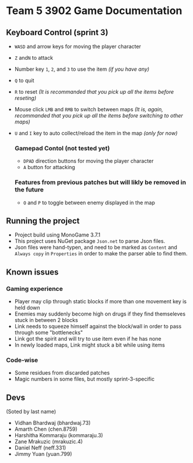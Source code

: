 # Team 5 3902 Game Documentation 

## Keyboard Control (sprint 3)

* `WASD` and arrow keys for moving the player character  
* `Z` and`N` to attack 
* Number key `1`, `2`, and `3` to use the item _(if you have any)_
* `Q` to quit 
* `R` to reset _(It is recommanded that you pick up all the items before reseting)_
* Mouse click `LMB` and `RMB` to switch between maps _(It is, again, recommanded that you pick up all the items before switching to other maps)_
* `U` and `I` key to auto collect/reload the item in the map _(only for now)_

  ### Gamepad Contol (not tested yet)
  * `DPAD` direction buttons for moving the player character
  * `A` button for attacking

  ### Features from previous patches but will likly be removed in the future
  * `O` and `P` to toggle between enemy displayed in the map 

## Running the project
* Project build using MonoGame 3.7.1 
* This project uses NuGet package `Json.net` to parse Json files. 
* Json files were hand-typen, and need to be marked as `Content` and `Always copy` in `Properties` in order to make the parser able to find them. 

## Known issues 

  ### Gaming experience 

  * Player may clip through static blocks if more than one movement key is held down
  * Enemies may suddenly become high on drugs if they find themseleves stuck in between 2 blocks 
  * Link needs to squeeze himself against the block/wall in order to pass through some "bottlenecks"
  * Link got the spirit and will try to use item even if he has none 
  * In newly loaded maps, Link might stuck a bit while using items 

  ### Code-wise 
  
  * Some residues from discarded patches 
  * Magic numbers in some files, but mostly sprint-3-specific


## Devs 

(Soted by last name)
* Vidhan Bhardwaj (bhardwaj.73)
* Amarth Chen (chen.8759)
* Harshitha Kommaraju (kommaraju.3)
* Zane Mrakuzic (mrakuzic.4)
* Daniel Neff (neff.331)
* Jimmy Yuan (yuan.799)
